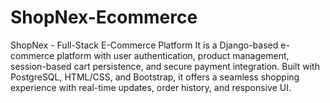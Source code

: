 # ShopNex-Ecommerce
ShopNex - Full-Stack E-Commerce Platform It is a Django-based e-commerce platform with user authentication, product management, session-based cart persistence, and secure payment integration. Built with PostgreSQL, HTML/CSS, and Bootstrap, it offers a seamless shopping experience with real-time updates, order history, and responsive UI.
